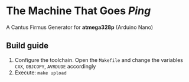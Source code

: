 # The Machine That Goes *Ping*
A Cantus Firmus Generator for **atmega328p** (Arduino Nano)

## Build guide
  1. Configure the toolchain. Open the `Makefile` and change the variables `CXX`,
`OBJCOPY`, `AVRDUDE` accordingly
  1. Execute:
  `make upload`
